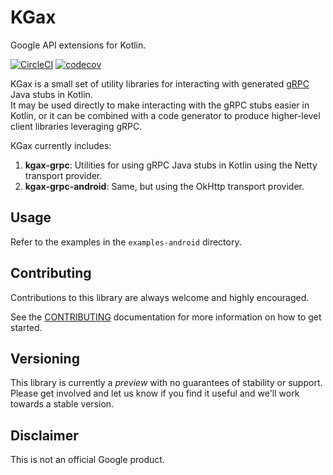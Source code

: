 # KGax

Google API extensions for Kotlin.

[![CircleCI](https://circleci.com/gh/googleapis/gax-kotlin/tree/master.svg?style=svg)](https://circleci.com/gh/googleapis/gax-kotlin/tree/master)
[![codecov](https://codecov.io/gh/googleapis/gax-kotlin/branch/master/graph/badge.svg)](https://codecov.io/gh/googleapis/gax-kotlin)

KGax is a small set of utility libraries for interacting with generated [gRPC](https://grpc.io/) Java stubs in Kotlin.  
It may be used directly to make interacting with the gRPC stubs easier in Kotlin, or it can be combined with 
a code generator to produce higher-level client libraries leveraging gRPC. 

KGax currently includes:

  1. **kgax-grpc**: Utilities for using gRPC Java stubs in Kotlin using the Netty transport provider.
  1. **kgax-grpc-android**: Same, but using the OkHttp transport provider.

## Usage

Refer to the examples in the `examples-android` directory.

## Contributing

Contributions to this library are always welcome and highly encouraged.

See the [CONTRIBUTING](CONTRIBUTING.md) documentation for more information on how to get started.

## Versioning

This library is currently a *preview* with no guarantees of stability or support. Please get involved and let us know
if you find it useful and we'll work towards a stable version.

## Disclaimer

This is not an official Google product.
